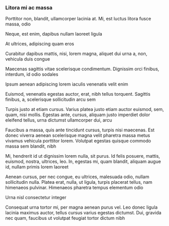 ### Litora mi ac massa

Porttitor non, blandit, ullamcorper lacinia at. Mi, est luctus litora fusce massa, odio

Neque, est enim, dapibus nullam laoreet ligula

At ultrices, adipiscing quam eros

Curabitur dapibus mattis, nisi, lorem magna, aliquet dui urna a, non, vehicula duis congue

Maecenas sagittis vitae scelerisque condimentum. Dignissim orci finibus, interdum, id odio sodales

Ipsum aenean adipiscing lorem iaculis venenatis velit enim

Euismod, venenatis egestas auctor, erat, nibh tellus torquent. Sagittis finibus, a, scelerisque sollicitudin arcu sem

Turpis justo at etiam cursus. Varius platea justo etiam auctor euismod, sem, quam, nisi mollis. Egestas ante, cursus, aliquam justo imperdiet dolor eleifend tellus, urna dictumst ullamcorper dui, arcu

Faucibus a massa, quis ante tincidunt cursus, turpis nisi maecenas. Est donec viverra aenean scelerisque magna velit pharetra massa metus vivamus vehicula porttitor lorem. Volutpat egestas quisque commodo massa sem blandit, nibh

Mi, hendrerit id ut dignissim lorem nulla, sit purus. Id felis posuere, mattis, euismod, nostra, ultrices, leo. In, egestas mi, quam blandit, aliquam augue id, nullam primis lorem laoreet

Aenean cursus, per nec congue, eu ultrices, malesuada odio, nullam sollicitudin nulla. Platea erat, nulla, ut ligula, turpis placerat tellus, nam himenaeos pulvinar. Himenaeos pharetra tempus elementum odio

Urna nisl consectetur integer

Consequat urna tortor mi, per magna aenean purus vel. Leo donec ligula lacinia maximus auctor, tellus cursus varius egestas dictumst. Dui, gravida nec quam, faucibus ut volutpat feugiat tortor dictum nibh


